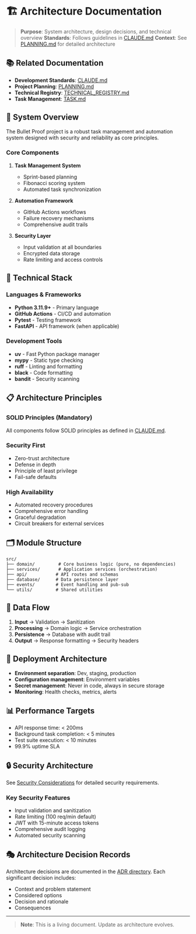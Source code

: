 # 🏗️ Architecture Documentation

> **Purpose**: System architecture, design decisions, and technical overview
> **Standards**: Follows guidelines in [CLAUDE.md](../../CLAUDE.md)
> **Context**: See [PLANNING.md](../../planning/PLANNING.md) for detailed architecture

## 📚 Related Documentation
- **Development Standards**: [CLAUDE.md](../../CLAUDE.md)
- **Project Planning**: [PLANNING.md](../../planning/PLANNING.md)
- **Technical Registry**: [TECHNICAL_REGISTRY.md](../../planning/TECHNICAL_REGISTRY.md)
- **Task Management**: [TASK.md](../../planning/TASK.md)

## 🎯 System Overview

The Bullet Proof project is a robust task management and automation system designed with security and reliability as core principles.

### Core Components

1. **Task Management System**
   - Sprint-based planning
   - Fibonacci scoring system
   - Automated task synchronization

2. **Automation Framework**
   - GitHub Actions workflows
   - Failure recovery mechanisms
   - Comprehensive audit trails

3. **Security Layer**
   - Input validation at all boundaries
   - Encrypted data storage
   - Rate limiting and access controls

## 🔧 Technical Stack

### Languages & Frameworks
- **Python 3.11.9+** - Primary language
- **GitHub Actions** - CI/CD and automation
- **Pytest** - Testing framework
- **FastAPI** - API framework (when applicable)

### Development Tools
- **uv** - Fast Python package manager
- **mypy** - Static type checking
- **ruff** - Linting and formatting
- **black** - Code formatting
- **bandit** - Security scanning

## 📋 Architecture Principles

### SOLID Principles (Mandatory)
All components follow SOLID principles as defined in [CLAUDE.md](../../CLAUDE.md#solid-design-principles-required-for-all-architecture).

### Security First
- Zero-trust architecture
- Defense in depth
- Principle of least privilege
- Fail-safe defaults

### High Availability
- Automated recovery procedures
- Comprehensive error handling
- Graceful degradation
- Circuit breakers for external services

## 🗂️ Module Structure

```
src/
├── domain/         # Core business logic (pure, no dependencies)
├── services/       # Application services (orchestration)
├── api/           # API routes and schemas
├── database/      # Data persistence layer
├── events/        # Event handling and pub-sub
└── utils/         # Shared utilities
```

## 🔄 Data Flow

1. **Input** → Validation → Sanitization
2. **Processing** → Domain logic → Service orchestration
3. **Persistence** → Database with audit trail
4. **Output** → Response formatting → Security headers

## 🚀 Deployment Architecture

- **Environment separation**: Dev, staging, production
- **Configuration management**: Environment variables
- **Secret management**: Never in code, always in secure storage
- **Monitoring**: Health checks, metrics, alerts

## 📊 Performance Targets

- API response time: < 200ms
- Background task completion: < 5 minutes
- Test suite execution: < 10 minutes
- 99.9% uptime SLA

## 🔒 Security Architecture

See [Security Considerations](../../CLAUDE.md#critical---security--data-integrity-zero-tolerance) for detailed security requirements.

### Key Security Features
- Input validation and sanitization
- Rate limiting (100 req/min default)
- JWT with 15-minute access tokens
- Comprehensive audit logging
- Automated security scanning

## 🎭 Architecture Decision Records

Architecture decisions are documented in the [ADR directory](../adr/). Each significant decision includes:
- Context and problem statement
- Considered options
- Decision and rationale
- Consequences

---

> **Note**: This is a living document. Update as architecture evolves.